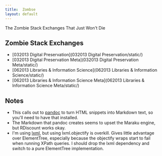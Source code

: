 ```yaml
---
title:  Zombse
layout: default
---
```


The Zombie Stack Exchanges That Just Won't Die

Zombie Stack Exchanges
----------------------
* [032013 Digital Preservation](032013 Digital Preservation/static/)
* [032013 Digital Preservation Meta](032013 Digital Preservation Meta/static/)
* [062013 Libraries & Information Science](062013 Libraries & Information Science/static/)
* [062013 Libraries & Information Science Meta](062013 Libraries & Information Science Meta/static/)

Notes
-----
 * This calls out to [pandoc][1] to turn HTML snippets into Markdown text, so you'll need to have that installed.
 * The Markdown that pandoc creates seems to upset the Maraku engine, but RDiscount works okay.
 * I'm using [lxml][2], but using lxml.objectify is overkill. Gives little advantage over ElementTree, especially because the objectify wraps start to fail when running XPath queries. I should drop the lxml dependency and switch to a pure ElementTree implementation.


[1]: http://johnmacfarlane.net/pandoc/
[2]: http://lxml.de/


